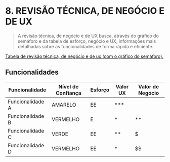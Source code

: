 # 8. REVISÃO TÉCNICA, DE NEGÓCIO E DE UX

> A revisão técnica, de negócio e de UX busca, através do gráfico do semáforo e da tabela
> de esforço, negócio e UX, informações mais detalhadas sobre as funcionalidades de forma
> rápida e eficiente.
>

[Tabela de revisão técnica, de negócio e de ux (com o gráfico do semáforo).](./templates/planilha_revisao_tecnica_negocio_ux.xlsx)

## Funcionalidades

| Funcionalidade   | Nível de Confiança | Esforço | Valor UX | Valor de Negócio |
|------------------|--------------------|---------|----------|------------------|
| Funcionalidade A | AMARELO            | EE      | ***      | $$$$             |
| Funcionalidade B | VERMELHO           | E       | *        | **               |
| Funcionalidade C | VERDE              | EE      | **       | $                |
| Funcionalidade D | VERMELHO           | EE      | *        | $$               |
